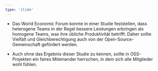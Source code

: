 ```yaml
---
type: 'slide'
---
```

- Das World Economic Forum konnte in einer Studie feststellen, dass heterogene Teams in der Regel bessere Leistungen erbringen als homogene Teams, was ihre übliche Produktivität betrifft. Daher sollte Vielfalt und Gleichberechtigung auch von der Open-Source-Gemeinschaft gefördert werden. 

- Auch ohne das Ergebnis dieser Studie zu kennen, sollte in OSS-Projekten ein faires Miteinander herrschen, in dem sich alle Mitglieder wohl fühlen.